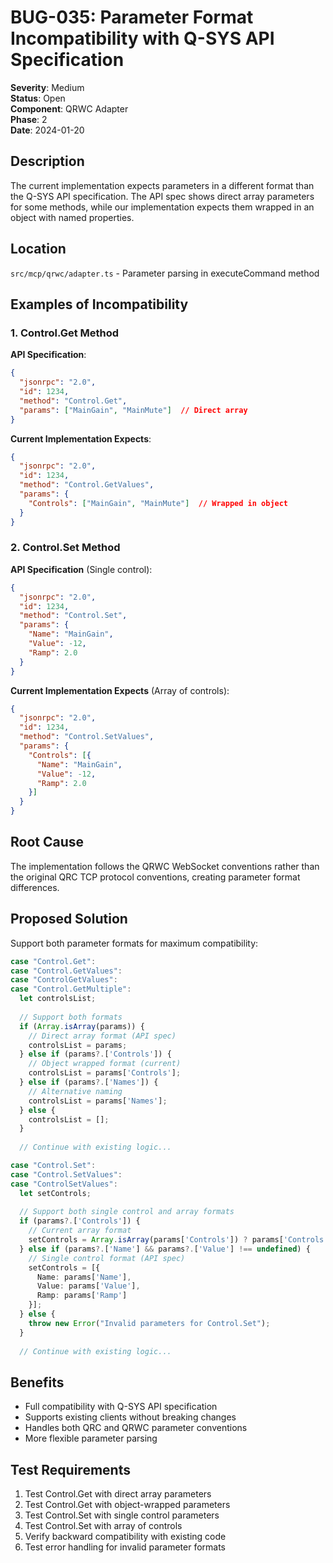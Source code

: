 # BUG-035: Parameter Format Incompatibility with Q-SYS API Specification

**Severity**: Medium  
**Status**: Open  
**Component**: QRWC Adapter  
**Phase**: 2  
**Date**: 2024-01-20  

## Description
The current implementation expects parameters in a different format than the Q-SYS API specification. The API spec shows direct array parameters for some methods, while our implementation expects them wrapped in an object with named properties.

## Location
`src/mcp/qrwc/adapter.ts` - Parameter parsing in executeCommand method

## Examples of Incompatibility

### 1. Control.Get Method
**API Specification**:
```json
{
  "jsonrpc": "2.0",
  "id": 1234,
  "method": "Control.Get",
  "params": ["MainGain", "MainMute"]  // Direct array
}
```

**Current Implementation Expects**:
```json
{
  "jsonrpc": "2.0",
  "id": 1234,
  "method": "Control.GetValues",
  "params": {
    "Controls": ["MainGain", "MainMute"]  // Wrapped in object
  }
}
```

### 2. Control.Set Method
**API Specification** (Single control):
```json
{
  "jsonrpc": "2.0",
  "id": 1234,
  "method": "Control.Set",
  "params": {
    "Name": "MainGain",
    "Value": -12,
    "Ramp": 2.0
  }
}
```

**Current Implementation Expects** (Array of controls):
```json
{
  "jsonrpc": "2.0",
  "id": 1234,
  "method": "Control.SetValues",
  "params": {
    "Controls": [{
      "Name": "MainGain",
      "Value": -12,
      "Ramp": 2.0
    }]
  }
}
```

## Root Cause
The implementation follows the QRWC WebSocket conventions rather than the original QRC TCP protocol conventions, creating parameter format differences.

## Proposed Solution
Support both parameter formats for maximum compatibility:

```typescript
case "Control.Get":
case "Control.GetValues":
case "ControlGetValues":
case "Control.GetMultiple":
  let controlsList;
  
  // Support both formats
  if (Array.isArray(params)) {
    // Direct array format (API spec)
    controlsList = params;
  } else if (params?.['Controls']) {
    // Object wrapped format (current)
    controlsList = params['Controls'];
  } else if (params?.['Names']) {
    // Alternative naming
    controlsList = params['Names'];
  } else {
    controlsList = [];
  }
  
  // Continue with existing logic...

case "Control.Set":
case "Control.SetValues":
case "ControlSetValues":
  let setControls;
  
  // Support both single control and array formats
  if (params?.['Controls']) {
    // Current array format
    setControls = Array.isArray(params['Controls']) ? params['Controls'] : [params['Controls']];
  } else if (params?.['Name'] && params?.['Value'] !== undefined) {
    // Single control format (API spec)
    setControls = [{
      Name: params['Name'],
      Value: params['Value'],
      Ramp: params['Ramp']
    }];
  } else {
    throw new Error("Invalid parameters for Control.Set");
  }
  
  // Continue with existing logic...
```

## Benefits
- Full compatibility with Q-SYS API specification
- Supports existing clients without breaking changes
- Handles both QRC and QRWC parameter conventions
- More flexible parameter parsing

## Test Requirements
1. Test Control.Get with direct array parameters
2. Test Control.Get with object-wrapped parameters
3. Test Control.Set with single control parameters
4. Test Control.Set with array of controls
5. Verify backward compatibility with existing code
6. Test error handling for invalid parameter formats